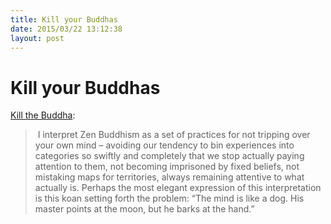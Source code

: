 ```yaml
---
title: Kill your Buddhas
date: 2015/03/22 13:12:38
layout: post
---
```

# Kill your Buddhas

[Kill the Buddha](http://esr.ibiblio.org/?p=2658): 

>  I interpret Zen Buddhism as a set of practices for not tripping over your own mind – avoiding our tendency to bin experiences into categories so swiftly and completely that we stop actually paying attention to them, not becoming imprisoned by fixed beliefs, not mistaking maps for territories, always remaining attentive to what actually is. Perhaps the most elegant expression of this interpretation is this koan setting forth the problem: “The mind is like a dog. His master points at the moon, but he barks at the hand.”
